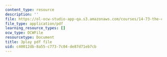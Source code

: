 ```yaml
---
content_type: resource
description: ''
file: https://ol-ocw-studio-app-qa.s3.amazonaws.com/courses/14-73-the-challenge-of-world-poverty-spring-2011/c40012db8a55c7737c04de87d71eb7cb_qgA-JxgtjZg.pdf
file_type: application/pdf
learning_resource_types: []
ocw_type: OCWFile
resourcetype: Document
title: 3play pdf file
uid: c40012db-8a55-c773-7c04-de87d71eb7cb
---
```

